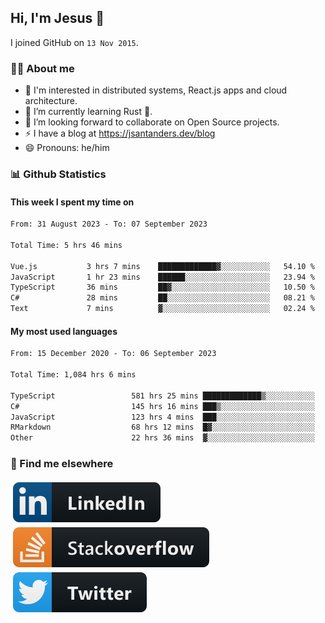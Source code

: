 ## Hi, I'm Jesus 👋

I joined GitHub on `13 Nov 2015`.

<!-- Talking about you -->

### 👨‍💻 About me

- 👦 I'm interested in distributed systems, React.js apps and cloud architecture.
- 🌱 I’m currently learning Rust 🦀.
- 👯 I’m looking forward to collaborate on Open Source projects.
- ⚡️ I have a blog at <https://jsantanders.dev/blog>
- 😄 Pronouns: he/him

### 📊 Github Statistics

#### This week I spent my time on

<!--START_SECTION:weekly-->

```txt
From: 31 August 2023 - To: 07 September 2023

Total Time: 5 hrs 46 mins

Vue.js           3 hrs 7 mins    █████████████▓░░░░░░░░░░░   54.10 %
JavaScript       1 hr 23 mins    ██████░░░░░░░░░░░░░░░░░░░   23.94 %
TypeScript       36 mins         ██▓░░░░░░░░░░░░░░░░░░░░░░   10.50 %
C#               28 mins         ██░░░░░░░░░░░░░░░░░░░░░░░   08.21 %
Text             7 mins          ▓░░░░░░░░░░░░░░░░░░░░░░░░   02.24 %
```

<!--END_SECTION:weekly-->

#### My most used languages

<!--START_SECTION:alltime-->

```txt
From: 15 December 2020 - To: 06 September 2023

Total Time: 1,084 hrs 6 mins

TypeScript                 581 hrs 25 mins █████████████▒░░░░░░░░░░░   53.63 %
C#                         145 hrs 16 mins ███▒░░░░░░░░░░░░░░░░░░░░░   13.40 %
JavaScript                 123 hrs 4 mins  ███░░░░░░░░░░░░░░░░░░░░░░   11.35 %
RMarkdown                  68 hrs 12 mins  █▓░░░░░░░░░░░░░░░░░░░░░░░   06.29 %
Other                      22 hrs 36 mins  ▓░░░░░░░░░░░░░░░░░░░░░░░░   02.09 %
```

<!--END_SECTION:alltime-->

### 📢 Find me elsewhere

<p>
  <a target="_blank" href="https://linkedin.com/in/jsantanders">
    <img src="https://github.com/jsantanders/jsantanders/blob/master/img/linkedin.svg" alt="LinkedIn" style="vertical-align:top; margin:4px">
  </a>
  
  <a target="_blank" href="https://stackoverflow.com/users/7318331/jesus-santander">
    <img src="https://github.com/jsantanders/jsantanders/blob/master/img/stackoverflow.svg" alt="StackOverflow" style="vertical-align:top; margin:4px">
  </a>
  
  <a target="_blank" href="http://twitter.com/jsantanders">
    <img src="https://github.com/jsantanders/jsantanders/blob/master/img/twitter.svg" alt="Twitter" style="vertical-align:top; margin:4px">
  </a>
</p>
